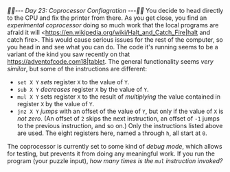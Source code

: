 *:calendar::calendar:--- Day 23: Coprocessor Conflagration ---:calendar::calendar:*
You decide to head directly to the CPU and fix the printer from there. As you get close, you find an *experimental coprocessor* doing so much work that the local programs are afraid it will <https://en.wikipedia.org/wiki/Halt_and_Catch_Fire|halt and catch fire>. This would cause serious issues for the rest of the computer, so you head in and see what you can do.
The code it's running seems to be a variant of the kind you saw recently on that <https://adventofcode.com18|tablet>. The general functionality seems *very similar*, but some of the instructions are different:

- `set X Y` *sets* register `X` to the value of `Y`.
- `sub X Y` *decreases* register `X` by the value of `Y`.
- `mul X Y` sets register `X` to the result of *multiplying* the value contained in register `X` by the value of `Y`.
- `jnz X Y` *jumps* with an offset of the value of `Y`, but only if the value of `X` is *not zero*. (An offset of `2` skips the next instruction, an offset of `-1` jumps to the previous instruction, and so on.)
Only the instructions listed above are used. The eight registers here, named `a` through `h`, all start at `0`.

The coprocessor is currently set to some kind of *debug mode*, which allows for testing, but prevents it from doing any meaningful work.
If you run the program (your puzzle input), *how many times is the `mul` instruction invoked?*
